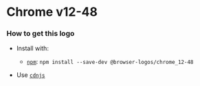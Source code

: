# Chrome v12-48

### How to get this logo

* Install with:
  * [`npm`](https://www.npmjs.com/): `npm install --save-dev @browser-logos/chrome_12-48`

* Use [`cdnjs`](https://cdnjs.com/libraries/browser-logos)
